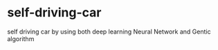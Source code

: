 # self-driving-car
self driving car by using both deep learning Neural Network and Gentic algorithm 
